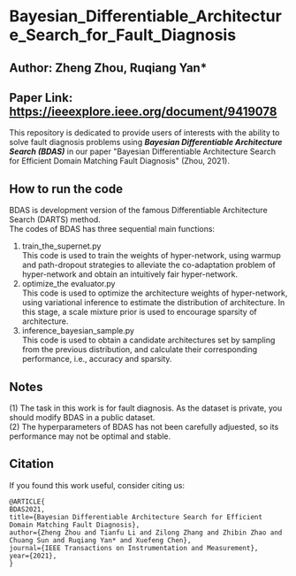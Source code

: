 # Bayesian_Differentiable_Architecture_Search_for_Fault_Diagnosis
## Author: Zheng Zhou, Ruqiang Yan*
## Paper Link: https://ieeexplore.ieee.org/document/9419078
This repository is dedicated to provide users of interests with the ability to solve fault diagnosis problems using ***Bayesian Differentiable Architecture Search (BDAS)*** in our paper "Bayesian Differentiable Architecture Search for Efficient Domain Matching Fault Diagnosis" (Zhou, 2021).

## How to run the code
BDAS is development version of the famous Differentiable Architecture Search (DARTS) method.  
The codes of BDAS has three sequential main functions:  
1. train_the_supernet.py  
This code is used to train the weights of hyper-network, using warmup and path-dropout strategies to alleviate the co-adaptation problem of hyper-network and obtain an intuitively fair hyper-network.  
2. optimize_the evaluator.py  
This code is used to optimize the architecture weights of hyper-network, using variational inference to estimate the distribution of architecture. In this stage, a scale mixture prior is used to encourage sparsity of architecture.  
3. inference_bayesian_sample.py  
This code is used to obtain a candidate architectures set by sampling from the previous distribution, and calculate their corresponding performance, i.e., accuracy and sparsity.

## Notes
(1) The task in this work is for fault diagnosis. As the dataset is private, you should modify BDAS in a public dataset.  
(2) The hyperparameters of BDAS has not been carefully adjuested, so its performance may not be optimal and stable.  

## Citation
If you found this work useful, consider citing us:
```
@ARTICLE{
BDAS2021, 
title={Bayesian Differentiable Architecture Search for Efficient Domain Matching Fault Diagnosis},
author={Zheng Zhou and Tianfu Li and Zilong Zhang and Zhibin Zhao and Chuang Sun and Ruqiang Yan* and Xuefeng Chen}, 
journal={IEEE Transactions on Instrumentation and Measurement}, 
year={2021}, 
}
```
